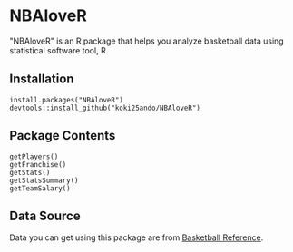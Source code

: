 # NBAloveR

"NBAloveR" is an R package that helps you analyze basketball data using statistical software tool, R.

## Installation

```{r}
install.packages("NBAloveR")
devtools::install_github("koki25ando/NBAloveR")
```

## Package Contents

```{r}
getPlayers()
getFranchise()
getStats()
getStatsSummary()
getTeamSalary()
```

## Data Source
Data you can get using this package are from [Basketball Reference](https://www.basketball-reference.com/).
